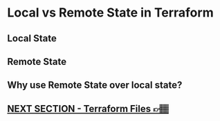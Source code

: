 # Local vs Remote State in Terraform

## Local State

## Remote State


## Why use Remote State over local state? 


## [NEXT SECTION - Terraform Files 👉🏽](04-terraform-files.md)